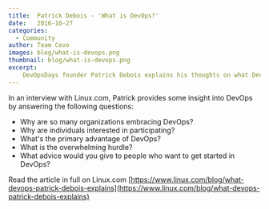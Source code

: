 ```yaml
---
title:  Patrick Debois - 'What is DevOps?'
date:   2016-10-27
categories:
  - Community
author: Team Cevo
images: blog/what-is-devops.png
thumbnail: blog/what-is-devops.png
excerpt:
    DevOpsDays founder Patrick Debois explains his thoughts on what DevOps has become since defining the term in 2009.
---
```


In an interview with Linux.com, Patrick provides some insight into DevOps by answering the following questions:

* Why are so many organizations embracing DevOps?
* Why are individuals interested in participating?
* What's the primary advantage of DevOps?
* What is the overwhelming hurdle?
* What advice would you give to people who want to get started in DevOps?

Read the article in full on Linux.com  [https://www.linux.com/blog/what-devops-patrick-debois-explains](https://www.linux.com/blog/what-devops-patrick-debois-explains)
